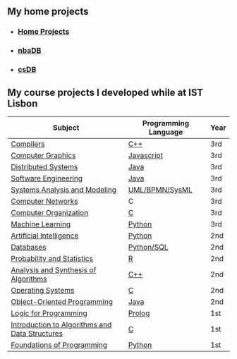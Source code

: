 ## My home projects

- ### [Home Projects](https://github.com/JARCosta/home-projects-public)
- ### [nbaDB](https://github.com/JARCosta/nbaDB)
- ### [csDB](https://github.com/JARCosta/csDB)


## My course projects I developed while at IST Lisbon

| Subject       |Programming Language| Year  |
| ----------------------------------------------------------------------- | ------------- | -----
|[Compilers](https://fenix.tecnico.ulisboa.pt/disciplinas/Com2/2022-2023/2-semestre)                            |[C++](https://github.com/JARCosta/Com)					  |3rd
|[Computer Graphics](https://fenix.tecnico.ulisboa.pt/disciplinas/CGra/2022-2023/2-semestre)                            |[Javascript](https://github.com/JARCosta/CG)					  |3rd
|[Distributed Systems](https://fenix.tecnico.ulisboa.pt/disciplinas/SDis/2022-2023/2-semestre)                            |[Java](https://github.com/JARCosta/SD)					  |3rd
|[Software Engineering](https://fenix.tecnico.ulisboa.pt/disciplinas/ESof2/2022-2023/2-semestre)                           |[Java](https://github.com/JARCosta/ES)						|3rd
|[Systems Analysis and Modeling](https://fenix.tecnico.ulisboa.pt/disciplinas/Mod/2022-2023/1-semestre)           		    |[UML/BPMN/SysML](https://github.com/JARCosta/AMS)	|3rd
|[Computer Networks](https://fenix.tecnico.ulisboa.pt/disciplinas/RC-3/2022-2023/1-semestre)             								    |C							|3rd
|[Computer Organization](https://fenix.tecnico.ulisboa.pt/disciplinas/OC/2022-2023/1-semestre)     		        					|[C](https://github.com/JARCosta/OC)							|3rd
|[Machine Learning](https://fenix.tecnico.ulisboa.pt/disciplinas/Apre2/2022-2023/1-semestre)     	      			  					|[Python](https://github.com/JARCosta/ML)					|3rd
|[Artificial Intelligence](https://fenix.tecnico.ulisboa.pt/disciplinas/IArt3/2021-2022/2-semestre)   				  	        	|[Python](https://github.com/JARCosta/IA)					|2nd
|[Databases](https://fenix.tecnico.ulisboa.pt/disciplinas/BD2/2021-2022/2-semestre)                 			      	   	 		|[Python/SQL](https://github.com/JARCosta/BD)   					|2nd
|[Probability and Statistics](https://fenix.tecnico.ulisboa.pt/disciplinas/PEstatisticad3/2021-2022/2-semestre)       				  		|[R](https://github.com/JARCosta/PE)     					|2nd
|[Analysis and Synthesis of Algorithms](https://fenix.tecnico.ulisboa.pt/disciplinas/ASA2/2021-2022/1-semestre)           |[C++](https://github.com/JARCosta/ASA)   					|2nd
|[Operating Systems](https://fenix.tecnico.ulisboa.pt/disciplinas/SO2/2021-2022/1-semestre)           				        		|[C](https://github.com/JARCosta/SO)     					|2nd
|[Object-Oriented Programming](https://fenix.tecnico.ulisboa.pt/disciplinas/PO2/2021-2022/1-semestre)         						|[Java](https://github.com/JARCosta/PO)  					|2nd
|[Logic for Programming](https://fenix.tecnico.ulisboa.pt/disciplinas/LP511132646/2020-2021/2-semestre)       						        |[Prolog](https://github.com/JARCosta/LP)					|1st
|[Introduction to Algorithms and Data Structures](https://fenix.tecnico.ulisboa.pt/disciplinas/IAED1011132646/2020-2021/2-semestre) |[C](https://github.com/JARCosta/IAED)     |1st
|[Foundations of Programming](https://fenix.tecnico.ulisboa.pt/disciplinas/FP179577/2020-2021/1-semestre) 						        |[Python](https://github.com/JARCosta/FP)					|1st

